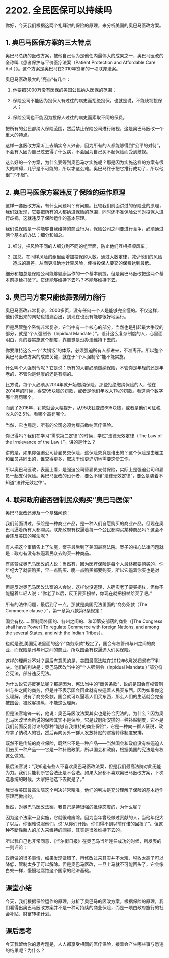 # 2202. 全民医保可以持续吗
你好，今天我们根据这两个礼拜讲的保险的原理，来分析美国的奥巴马医改方案。 

## 1. 奥巴马医保方案的三大特点
奥巴马总统的医改方案，被他自己认为是他任内最伟大的成果之一，奥巴马医改的全称叫《患者保护与平价医疗法案（Patient Protection and Affordable Care Act ）》。这个方案是奥巴马在2010年签署的一项联邦法案。

奥巴马医改最大的“亮点”有几个：

1. 他要把3000万没有医保的美国公民纳入医保的范围；

2. 保险公司不能因为投保人有过往的病史而拒绝投保，也就是说，不能歧视投保人；

3. 保险公司也不能因为投保人过往的病史而索取不同的保费。

把所有的公民都纳入保险范围，然后禁止保险公司进行歧视，这是奥巴马医改一个重大的特点。

这样一套医改方案听上去确实令人兴奋，因为所有的人都能够得到“公平的对待”，不会有人因为自己过去得了什么病，不会因为自己买不起保险而受到歧视。

这么好的一个方案，为什么要等到奥巴马才实施呢？那是因为实施这样的方案有很大的障碍，几乎是不可能的，所以才这么难。奥巴马终于把它推行成功了，所以他很“了不起”。

## 2. 奥巴马医保方案违反了保险的运作原理
这样一套医改方案，有什么问题吗？有问题。比较我们前面讲过的保险业的原理，我们就发现，它要把所有的人都纳进保险的范围，同时还不准保险公司对投保人进行歧视，这就违反了保险运作的基本原理。

我们说保险是一种能够自我维持的商业行为，保险公司之间要进行竞争，必须通过两个基本的办法：细分和加总。

1. 细分，把风险不同的人细分到不同的组里面，防止他们互相搭顺风车；

2. 加总，在同样风险的组里面增加投保的人数。通过大数定律，减少他们的风险造成的离差，从而更准确地计算风险，使得投保人要交的保费达到最低。

细分和加总是保险公司能够健康运作的一个基本前提，但是奥巴马医改把这两个基本前提给打破了。它还能够维持下去吗？不能够维持下去。

## 3. 奥巴马方案只能依靠强制力施行
奥巴马医改非常复杂，2000多页，没有任何一个人是能够完全懂的。不仅这样，他们做出来的网站也错漏百出，到现在也没有能够很好地运行。

但是尽管整个系统非常复杂，它当中有一个核心的部分，当然也是引起最大争议的部分，就是“个人强制令（Inpidual Mandate ）”。设计这么复杂制度的人，心里面明白，真的要实施这个制度，靠自觉是没办法维持下去的。

你要维持这么一个“大锅饭”的体系，必须强迫所有人都进来，不准离开。所以整个奥巴马医改方案的成败关键，就在于“个人强制令”能不能实施。

什么叫个人强制令呢？它是说：所有的人都必须缴纳保险，不管你是年轻的还是年老的，不管你是健康的还是有病的。

比方说，每个人必须从2014年就开始缴纳保险，那些拒绝缴纳保险的人，他在2014年的时候，得交95块钱的罚款，或者是他们年收入1%的罚款。看这两个数字哪个高罚哪个。

而到了2016年，罚款就会大幅提升，从95块钱变成695块钱，或者是他们可征税收入的2.5%。看哪个高罚哪个。

当然，它也规定，所有的公司必须为雇员缴纳医疗保险。

你记得吗？我们在学习“需求第二定律”的时候，学过“法律无效定律（The Law of the Irrelevance of the Law ）”。讲的是什么？

讲的是，如果你强迫公司替雇员交保险，这保险究竟是谁出的？这个保险是由雇主和雇员共同出的，谁交得更多，取决于谁更迫切地需要这份工作。

所以奥巴马医改，表面上看，是强迫公司替雇员支付保险，实际上是强迫公司和雇员一起支付保险。奥巴马医改的设计者，要么不懂“法律无效定律”，要么是装着不知道“法律无效定律”。

## 4. 联邦政府能否强制民众购买“奥巴马医保”
奥巴马医改还涉及一个基础问题：

我们前面讲过，保险是一种商业产品，是一种人们自愿购买的商业产品，但现在奥巴马逼着所有人都购买。联邦政府有权逼着每一个公民都购买某种商品吗？这会不会违反美国的宪法呢？

有人把这个事情告上了法庭，案子最后到了美国最高法院。案子的核心法律问题就是：政府有没有权逼着民众去购买一种商品。

有些赞成奥巴马医改的人说：当然有，因为医疗保险是每个人最终都要购买的，你年纪大了就要购买，早一点购买、晚一点购买都要购买，所以它逼着你买也是对的。

但是反对奥巴马医改法案的人会说，这样说没道理，人确实老了要买拐杖，但你不能逼着年轻人说：“你老了以后，反正要买拐杖，你现在就把拐杖给买了吧。”

所有的法律问题，最后到了一点，那就是美国宪法里面的“商务条款（The Commerce clause ）”，第一章第八款第3条规定：

国会有权……管制同外国的、各州之间的、和印第安部落的商业（[The Congress shall have Power] To regulate Commerce with foreign Nations, and among the several States, and with the Indian Tribes）。

也就是说,美国宪法里面的这个“商务条款”规定了，国会有权管州与州之间的商业，而保险是州与州之间的商业，所以国会有权逼迫人们买保险。

这样的理解对不对？最后有意思的是，美国最高法院在2012年6月28日颁布了判决。他们的判决是：奥巴马医改当中的“个人强制令（Inpidual Mandate ）”部分符合宪法，部分违反宪法。

为什么说它违反宪法呢？那是因为，宪法当中的“商务条款”，说的是国会有权管制州与州之间的商务，但是并不表示国会因此就有权逼着人民买东西。因为如果你这么理解，说有了商务条款，国会就可以逼着人们买东西，那么人们的生活就会完全被国会、被政客操纵，不能这么理解。

但是法官笔锋一转，他说：奥巴马医改法案其实也是符合宪法的。为什么？因为奥巴马医改里面所说的保险其实不是保险，它是政府所安排的一种补贴制度，它不是我们前面反复讨论的那种“能够自我维持的商业保险”，它是一种向一群人征税，政府拿了纳税人的钱，然后再向另外一群人发放补贴的财富转移制度安排。

既然不是传统的商业保险，既然它不是一种产品——当然国会和政府没有权逼迫人们去买一种产品——它是一种补贴政策，所以国会和政府，根据美国的宪法是有权这么做的。

最后法官说：“我知道有些人不喜欢奥巴马医改法案，但是我们最高法院对此无能为力。我们只能判断它合法还是不合法。如果大家都不喜欢奥巴马医改方案，下次选总统的时候，大家把他选下去就是了。”

我觉得美国最高法院这个判决非常精准，他们的判决是充分理解了保险的基本运作原理而做出的。

当然，对奥巴马医改法案，我自己是持很强的批评态度的，为什么呢？

因为这个法案一旦实施，它就很难废除。因为当年曾经做过贡献的人，当他年纪大了以后，你很难说服他们，说“从你们开始，你们得不到以前许诺的回报了”。但这种不断靠新人的加入来维持的回报，其实是很难维持下去的。

所以我自己也非常同意，《华尔街日报》在奥巴马当年连任成功的时候，所发表的一则评论：

政府做的很多事情，如果发现做错了，再修改过来其实并不太难，税收太高了可以降低，管制太多了可以解除。但是奥巴马医改，一旦上马就不可能回头了，它会像白蚁一样，慢慢地腐蚀这个国家的经济基础。

## 课堂小结
今天，我们根据保险运作的原理，分析了奥巴马的医改方案。根据保险的原理，我们看得出奥巴马医改方案并不是一种可持续的商业保险，而是一项由政府施行的社会补贴、财富转移计划。 
## 课后思考
今天我留给你的思考题是，人人都享受相同的医疗保险，接着会产生哪些事与愿违的结果呢？为什么？